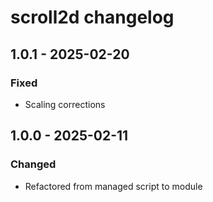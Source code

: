 # scroll2d changelog

## 1.0.1 - 2025-02-20

### Fixed

- Scaling corrections

## 1.0.0 - 2025-02-11

### Changed

- Refactored from managed script to module